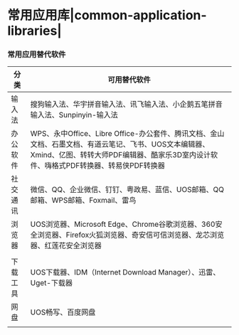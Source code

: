 # 常用应用库|common-application-libraries|

### 常用应用替代软件

| 分类     | 可用替代软件                                                 |
| -------- | ------------------------------------------------------------ |
| 输入法   | 搜狗输入法、华宇拼音输入法、讯飞输入法、小企鹅五笔拼音输入法、Sunpinyin-输入法 |
| 办公软件 | WPS、永中Office、Libre Office-办公套件、腾讯文档、金山文档、石墨文档、有道云笔记、飞书、UOS文本编辑器、Xmind、亿图、转转大师PDF编辑器、酷家乐3D室内设计软件、嗨格式PDF转换器、转易侠PDF转换器 |
| 社交通讯 | 微信、QQ、企业微信、钉钉、粤政易、蓝信、UOS邮箱、QQ邮箱、WPS邮箱、Foxmail、雷鸟 |
| 浏览器   | UOS浏览器、Microsoft Edge、Chrome谷歌浏览器、360安全浏览器、Firefox火狐浏览器、奇安信可信浏览器、龙芯浏览器、红莲花安全浏览器 |
|          |                                                              |
| 下载工具 | UOS下载器、IDM（Internet Download Manager）、迅雷、Uget-下载器 |
| 网盘     | UOS畅写、百度网盘                                            |
|          |                                                              |

